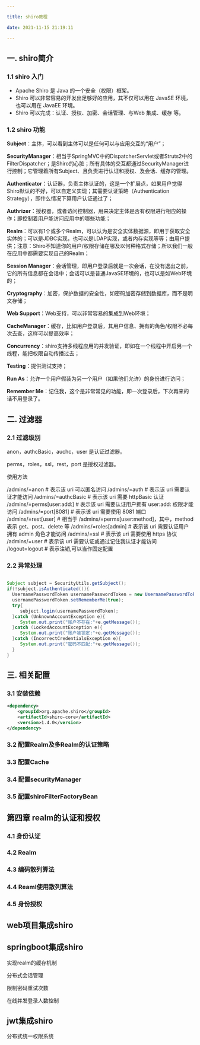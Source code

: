 ```yaml
---

title: shiro教程

date: 2021-11-15 21:19:11

---
```


## 一. shiro简介

### 1.1 shiro 入门

- Apache Shiro 是 Java  的一个安全（权限）框架。
- Shiro 可以非常容易的开发出足够好的应用，其不仅可以用在 JavaSE 环境，也可以用在 JavaEE 环境。
- Shiro 可以完成：认证、授权、加密、会话管理、与Web 集成、缓存 等。



### 1.2 shiro 功能

**Subject**：主体，可以看到主体可以是任何可以与应用交互的“用户”；

**SecurityManager**：相当于SpringMVC中的DispatcherServlet或者Struts2中的FilterDispatcher；是Shiro的心脏；所有具体的交互都通过SecurityManager进行控制；它管理着所有Subject、且负责进行认证和授权、及会话、缓存的管理。

**Authenticator**：认证器，负责主体认证的，这是一个扩展点，如果用户觉得Shiro默认的不好，可以自定义实现；其需要认证策略（Authentication Strategy），即什么情况下算用户认证通过了；

**Authrizer**：授权器，或者访问控制器，用来决定主体是否有权限进行相应的操作；即控制着用户能访问应用中的哪些功能；

**Realm**：可以有1个或多个Realm，可以认为是安全实体数据源，即用于获取安全实体的；可以是JDBC实现，也可以是LDAP实现，或者内存实现等等；由用户提供；注意：Shiro不知道你的用户/权限存储在哪及以何种格式存储；所以我们一般在应用中都需要实现自己的Realm；

**Session Manager**：会话管理，即用户登录后就是一次会话，在没有退出之前，它的所有信息都在会话中；会话可以是普通JavaSE环境的，也可以是如Web环境的；

**Cryptography**：加密，保护数据的安全性，如密码加密存储到数据库，而不是明文存储；

**Web Support**：Web支持，可以非常容易的集成到Web环境；

**CacheManager**：缓存，比如用户登录后，其用户信息、拥有的角色/权限不必每次去查，这样可以提高效率；

**Concurrency**：shiro支持多线程应用的并发验证，即如在一个线程中开启另一个线程，能把权限自动传播过去；

**Testing**：提供测试支持；

**Run As**：允许一个用户假装为另一个用户（如果他们允许）的身份进行访问；

**Remember Me**：记住我，这个是非常常见的功能，即一次登录后，下次再来的话不用登录了。



## 二. 过滤器

### 2.1 过滤级别

anon，authcBasic，auchc，user 是认证过滤器。

perms，roles，ssl，rest，port 是授权过滤器。



使用方法

/admins/=anon # 表示该 uri 可以匿名访问
/admins/=auth # 表示该 uri 需要认证才能访问
/admins/=authcBasic # 表示该 uri 需要 httpBasic 认证
/admins/=perms[user:add:] # 表示该 uri 需要认证用户拥有 user:add: 权限才能访问
/admins/=port[8081] # 表示该 uri 需要使用 8081 端口
/admins/=rest[user] # 相当于 /admins/=perms[user:method]，其中，method 表示 get、post、delete 等
/admins/=roles[admin] # 表示该 uri 需要认证用户拥有 admin 角色才能访问
/admins/=ssl # 表示该 uri 需要使用 https 协议
/admins/=user # 表示该 uri 需要认证或通过记住我认证才能访问
/logout=logout # 表示注销,可以当作固定配置



### 2.2 异常处理

```java

Subject subject = SecurityUtils.getSubject();
if(!subject.isAuthenticated()){
  UsernamePasswordToken usernamePasswordToken = new UsernamePasswordToken(userName,password);
  usernamePasswordToken.setRememberMe(true);
  try{
     subject.login(usernamePasswordToken);
  }catch (UnknownAccountException e){
     System.out.print("账户不存在:"+e.getMessage());
  }catch (LockedAccountException e){
     System.out.print("账户被锁定:"+e.getMessage());
  }catch (IncorrectCredentialsException e){
     System.out.print("密码不匹配:"+e.getMessage());
  }
}

```





## 三. 相关配置

### 3.1 安装依赖

```xml
<dependency>
    <groupId>org.apache.shiro</groupId>
    <artifactId>shiro-core</artifactId>
    <version>1.4.0</version>
</dependency>
```

### 3.2 配置Realm及多Realm的认证策略

### 3.3 配置Cache

### 3.4 配置securityManager

### 3.5 配置shiroFilterFactoryBean



## 第四章 realm的认证和授权

### 4.1 身份认证



### 4.2 Realm





### 4.3 编码散列算法





### 4.4 Reaml使用散列算法





### 4.5 身份授权



## web项目集成shiro

## springboot集成shiro

实现realm的缓存机制

分布式会话管理

限制密码重试次数

在线并发登录人数控制

## jwt集成shiro



分布式统一权限系统
